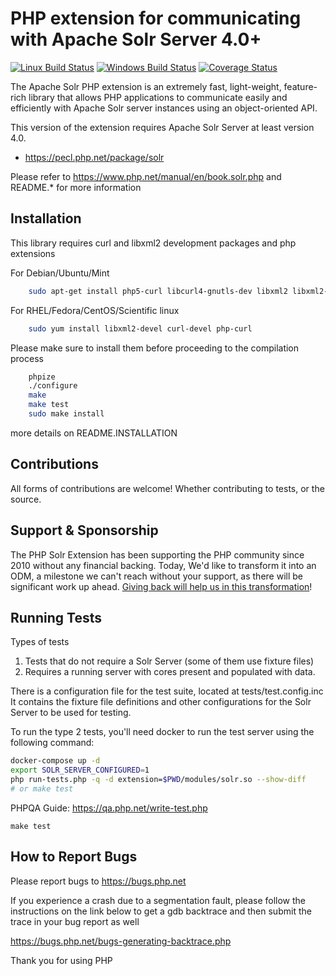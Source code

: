 # PHP extension for communicating with Apache Solr Server 4.0+

[![Linux Build Status](https://github.com/php/pecl-search_engine-solr/actions/workflows/linux-tests.yml/badge.svg?branch=master)](https://github.com/php/pecl-search_engine-solr/actions/workflows/linux-tests.yml)
[![Windows Build Status](https://github.com/php/pecl-search_engine-solr/actions/workflows/windows-tests.yml/badge.svg?branch=master)](https://github.com/php/pecl-search_engine-solr/actions/workflows/windows-tests.yml)
[![Coverage Status](https://coveralls.io/repos/github/php/pecl-search_engine-solr/badge.svg?branch=master)](https://coveralls.io/github/php/pecl-search_engine-solr?branch=master)

The Apache Solr PHP extension is an extremely fast, light-weight, feature-rich library that allows PHP applications to communicate easily and efficiently with Apache Solr server instances using an object-oriented API.

This version of the extension requires Apache Solr Server at least version 4.0.

- https://pecl.php.net/package/solr

Please refer to https://www.php.net/manual/en/book.solr.php and README.* for more information


Installation
------------

This library requires curl and libxml2 development packages and php extensions

For Debian/Ubuntu/Mint

```bash
    sudo apt-get install php5-curl libcurl4-gnutls-dev libxml2 libxml2-dev
```
For RHEL/Fedora/CentOS/Scientific linux
```bash
    sudo yum install libxml2-devel curl-devel php-curl
```


Please make sure to install them before proceeding to the compilation process
```bash
    phpize
    ./configure
    make
    make test
    sudo make install
```

more details on README.INSTALLATION

Contributions
-------------
All forms of contributions are welcome! Whether contributing to tests, or the source.

Support & Sponsorship
---------------------
The PHP Solr Extension has been supporting the PHP community since 2010 without any financial backing. Today, We'd like to transform it into an ODM, a milestone we can't reach without your support, as there will be significant work up ahead. [Giving back will help us in this transformation](https://opencollective.com/php-solr-extension)!


Running Tests
-------------
Types of tests

1. Tests that do not require a Solr Server (some of them use fixture files)
2. Requires a running server with cores present and populated with data.

There is a configuration file for the test suite, located at tests/test.config.inc
It contains the fixture file definitions and other configurations for the Solr Server to be used for testing.

To run the type 2 tests, you'll need docker to run the test server using the following command:

```bash
docker-compose up -d
export SOLR_SERVER_CONFIGURED=1
php run-tests.php -q -d extension=$PWD/modules/solr.so --show-diff
# or make test
```

PHPQA Guide: https://qa.php.net/write-test.php


``` make test ```

How to Report Bugs
------------------

Please report bugs to https://bugs.php.net

If you experience a crash due to a segmentation fault, please follow the instructions on the link below
to get a gdb backtrace and then submit the trace in your bug report as well

https://bugs.php.net/bugs-generating-backtrace.php

Thank you for using PHP

